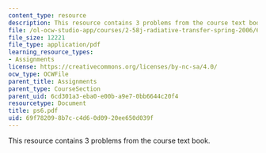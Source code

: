 ```yaml
---
content_type: resource
description: This resource contains 3 problems from the course text book.
file: /ol-ocw-studio-app/courses/2-58j-radiative-transfer-spring-2006/69f782098b7cc4d60d0920ee650d039f_ps6.pdf
file_size: 12221
file_type: application/pdf
learning_resource_types:
- Assignments
license: https://creativecommons.org/licenses/by-nc-sa/4.0/
ocw_type: OCWFile
parent_title: Assignments
parent_type: CourseSection
parent_uid: 6cd301a3-eba0-e00b-a9e7-0bb6644c20f4
resourcetype: Document
title: ps6.pdf
uid: 69f78209-8b7c-c4d6-0d09-20ee650d039f
---
```

This resource contains 3 problems from the course text book.